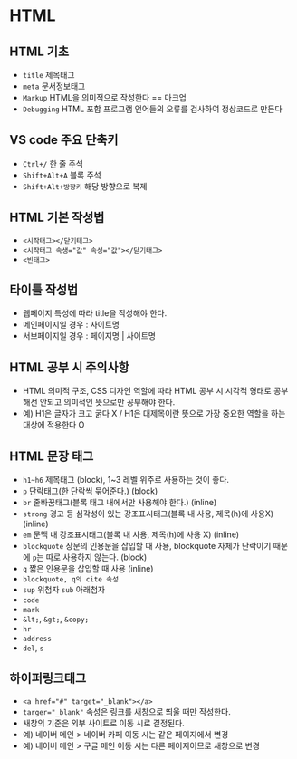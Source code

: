 # HTML
## HTML 기초
* `title` 제목태그
* `meta` 문서정보태그
* `Markup` HTML을 의미적으로 작성한다 == 마크업
* `Debugging` HTML 포함 프로그램 언어들의 오류를 검사하여 정상코드로 만든다
## VS code 주요 단축키
* `Ctrl+/` 한 줄 주석
* `Shift+Alt+A` 블록 주석
* `Shift+Alt+방향키` 해당 방향으로 복제
## HTML 기본 작성법
* `<시작태그></닫기태그>`
* `<시작태그 속생="값" 속성="값"></닫기태그>`
* `<빈태그>`
## 타이틀 작성법
* 웹페이지 특성에 따라 title을 작성해야 한다.
* 메인페이지일 경우 : 사이트명
* 서브페이지일 경우 : 페이지명 | 사이트명
## HTML 공부 시 주의사항
* HTML 의미적 구조, CSS 디자인 역할에 따라 HTML 공부 시 시각적 형태로 공부해선 안되고 의미적인 뜻으로만 공부해야 한다.
* 예) H1은 글자가 크고 굵다 X / H1은 대제목이란 뜻으로 가장 중요한 역할을 하는 대상에 적용한다 O
## HTML 문장 태그
* `h1~h6` 제목태그 (block), 1~3 레벨 위주로 사용하는 것이 좋다.
* `p` 단락태그(한 단락씩 묶어준다.) (block)
* `br` 줄바꿈태그(블록 태그 내에서만 사용해야 한다.) (inline)
* `strong` 경고 등 심각성이 있는 강조표시태그(블록 내 사용, 제목(h)에 사용X) (inline)
* `em` 문맥 내 강조표시태그(블록 내 사용, 제목(h)에 사용 X) (inline)
* `blockquote` 장문의 인용문을 삽입할 때 사용, blockquote 자체가 단락이기 때문에 `p`는 따로 사용하지 않는다. (block)
* `q` 짧은 인용문을 삽입할 때 사용 (inline)
* `blockquote, q의 cite 속성` 
* `sup` 위첨자 `sub` 아래첨자
* `code`
* `mark`
* `&lt;`, `&gt;`, `&copy;`
* `hr`
* `address`
* `del`, `s`
## 하이퍼링크태그 <a>
* `<a href="#" target="_blank"></a>`
* `targer="_blank"` 속성은 링크를 새창으로 띄울 때만 작성한다.
* 새창의 기준은 외부 사이트로 이동 시로 결정된다.
* 예) 네이버 메인 > 네이버 카페 이동 시는 같은 페이지에서 변경
* 예) 네이버 메인 > 구글 메인 이동 시는 다른 페이지이므로 새창으로 변경